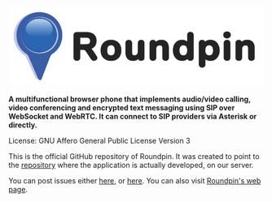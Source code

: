 <p align="center"><img src="roundpin-logo.svg" alt="Roundpin Logo" /></p>

**A multifunctional browser phone that implements audio/video calling, video conferencing and encrypted text messaging using SIP over WebSocket and WebRTC. It can connect to SIP providers via Asterisk or directly.**

License: GNU Affero General Public License Version 3

This is the official GitHub repository of Roundpin. It was created to point to the <a href="https://git.doublebastion.com/roundpin/" rel="noreferrer noopener" target="_blank">repository</a> where the application is actually developed, on our server.

You can post issues either <a href="https://github.com/DoubleBastionAdmin/roundpin/issues" rel="noreferrer noopener" target="_blank">here</a>, or <a href="https://git.doublebastion.com/roundpin/issues/develop" rel="noreferrer noopener" target="_blank">here</a>. You can also visit <a href="https://www.doublebastion.com/roundpin/" rel="noreferrer noopener" target="_blank">Roundpin's web page</a>.
